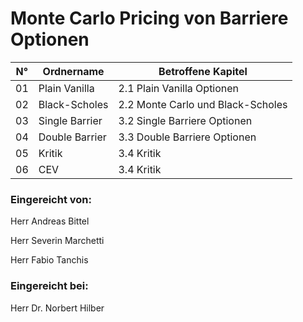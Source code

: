 # Monte Carlo Pricing von Barriere Optionen

N°|Ordnername|Betroffene Kapitel
--- | --- | ---
01|Plain Vanilla|2.1 Plain Vanilla Optionen
02|Black-Scholes|2.2 Monte Carlo und Black-Scholes
03|Single Barrier|3.2 Single Barriere Optionen
04|Double Barrier|3.3 Double Barriere Optionen
05|Kritik|3.4 Kritik
06|CEV|3.4 Kritik

### Eingereicht von:
Herr Andreas Bittel

Herr Severin Marchetti

Herr Fabio Tanchis



### Eingereicht bei:
Herr Dr. Norbert Hilber

